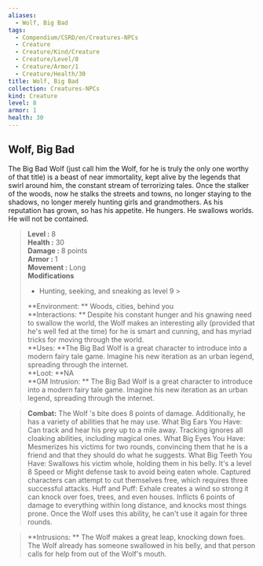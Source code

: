 ```yaml
---
aliases:
  - Wolf, Big Bad
tags:
  - Compendium/CSRD/en/Creatures-NPCs
  - Creature
  - Creature/Kind/Creature
  - Creature/Level/8
  - Creature/Armor/1
  - Creature/Health/30
title: Wolf, Big Bad
collection: Creatures-NPCs
kind: Creature
level: 8
armor: 1
health: 30
---
```

## Wolf, Big Bad  
The Big Bad Wolf (just call him the Wolf, for he is truly the only one worthy of that title) is a beast of near immortality, kept alive by the legends that swirl around him, the constant stream of terrorizing tales. Once the stalker of the woods, now he stalks the streets and towns, no longer staying to the shadows, no longer merely hunting girls and grandmothers. As his reputation has grown, so has his appetite. He hungers. He swallows worlds. He will not be contained.  

  
> **Level :** 8  
> **Health :** 30  
> **Damage :** 8 points  
> **Armor :** 1  
> **Movement :** Long  
> **Modifications**  
>- Hunting, seeking, and sneaking as level 9 >
>  
> **Environment: ** Woods, cities, behind you  
> **Interactions: ** Despite his constant hunger and his gnawing need to swallow the world, the Wolf makes an interesting ally (provided that he's well fed at the time) for he is smart and cunning, and has myriad tricks for moving through the world.  
> **Uses: **The Big Bad Wolf is a great character to introduce into a modern fairy tale game. Imagine his new iteration as an urban legend, spreading through the internet.  
> **Loot: **NA  
> **GM Intrusion: ** The Big Bad Wolf is a great character to introduce into a modern fairy tale game. Imagine his new iteration as an urban legend, spreading through the internet.  

> **Combat:** 
> The Wolf 's bite does 8 points of damage. Additionally, he has a variety of abilities that he may use.
What Big Ears You Have: Can track and hear his prey up to a mile away. Tracking ignores all cloaking abilities, including magical ones.
What Big Eyes You Have: Mesmerizes his victims for two rounds, convincing them that he is a friend and that they should do what he suggests.
What Big Teeth You Have: Swallows his victim whole, holding them in his belly. It's a level 8 Speed or Might defense task to avoid being eaten whole. Captured characters can attempt to cut themselves free, which requires three successful attacks.
Huff and Puff: Exhale creates a wind so strong it can knock over foes, trees, and even houses. Inflicts 6 points of damage to everything within long distance, and knocks most things prone. Once the Wolf uses this ability, he can't use it again for three rounds.  
  

> **Intrusions: ** 
> The Wolf makes a great leap, knocking down foes. The Wolf already has someone swallowed in his belly, and that person calls for help from out of the Wolf's mouth.  
